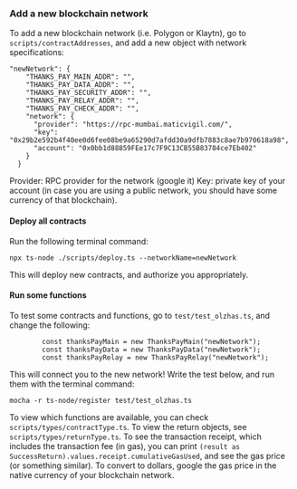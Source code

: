 
### Add a new blockchain network

To add a new blockchain network (i.e. Polygon or Klaytn), go to `scripts/contractAddresses`, and add a new object with network specifications:
```
"newNetwork": {
    "THANKS_PAY_MAIN_ADDR": "",
    "THANKS_PAY_DATA_ADDR": "",
    "THANKS_PAY_SECURITY_ADDR": "",
    "THANKS_PAY_RELAY_ADDR": "",
    "THANKS_PAY_CHECK_ADDR": "",
    "network": {
      "provider": "https://rpc-mumbai.maticvigil.com/",
      "key": "0x29b2e592b4f40ee0d6fee08be9a65290d7afdd30a9dfb7883c8ae7b970618a98",
      "account": "0x0bb1d88859FEe17c7F9C13CB55B83784ce7Eb402"
    }
  }
```
Provider: RPC provider for the network (google it)
Key: private key of your account (in case you are using a public network, you should have some currency of that blockchain).


#### Deploy all contracts 

Run the following terminal command: 

```
npx ts-node ./scripts/deploy.ts --networkName=newNetwork
```
This will deploy new contracts, and authorize you appropriately.

#### Run some functions
To test some contracts and functions, go to `test/test_olzhas.ts`, and change the following:
```
        const thanksPayMain = new ThanksPayMain("newNetwork");
        const thanksPayData = new ThanksPayData("newNetwork");
        const thanksPayRelay = new ThanksPayRelay("newNetwork");
```
This will connect you to the new network! Write the test below, and run them with the terminal command:

```
mocha -r ts-node/register test/test_olzhas.ts
```

To view which functions are available, you can check `scripts/types/contractType.ts`. To view the return objects, see `scripts/types/returnType.ts`. To see the transaction receipt, which includes the transaction fee (in gas), you can print `(result as SuccessReturn).values.receipt.cumulativeGasUsed`, and see the gas price (or something similar). To convert to dollars, google the gas price in the native currency of your blockchain network.




